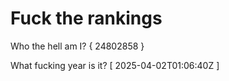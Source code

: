 # Fuck the rankings

Who the hell am I?
{ 24802858 }

What fucking year is it?
[ 2025-04-02T01:06:40Z ]
